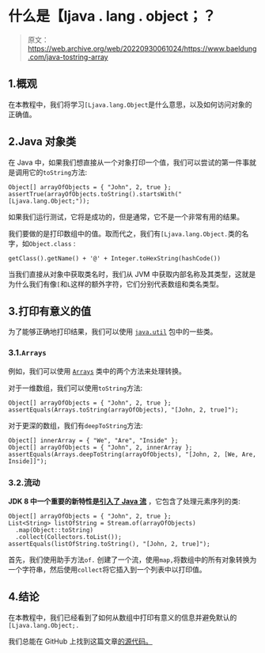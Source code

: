 # 什么是【ljava . lang . object；？

> 原文：<https://web.archive.org/web/20220930061024/https://www.baeldung.com/java-tostring-array>

## 1.概观

在本教程中，我们将学习`[Ljava.lang.Object`是什么意思，以及如何访问对象的正确值。

## 2.Java 对象类

在 Java 中，如果我们想直接从一个对象打印一个值，我们可以尝试的第一件事就是调用它的`toString`方法:

```
Object[] arrayOfObjects = { "John", 2, true };
assertTrue(arrayOfObjects.toString().startsWith("[Ljava.lang.Object;"));
```

如果我们运行测试，它将是成功的，但是通常，它不是一个非常有用的结果。

我们要做的是打印数组中的值。取而代之，我们有`[Ljava.lang.Object.`类的名字，如`Object.class` :

```
getClass().getName() + '@' + Integer.toHexString(hashCode())
```

当我们直接从对象中获取类名时，我们从 JVM 中获取内部名称及其类型，这就是为什么我们有像`[`和`L`这样的额外字符，它们分别代表数组和类名类型。

## 3.打印有意义的值

为了能够正确地打印结果，我们可以使用 [`java.util`](https://web.archive.org/web/20221208143956/https://docs.oracle.com/en/java/javase/11/docs/api/java.base/java/util/package-summary.html) 包中的一些类。

### 3.1.`Arrays`

例如，我们可以使用 [`Arrays`](/web/20221208143956/https://www.baeldung.com/java-util-arrays) 类中的两个方法来处理转换。

对于一维数组，我们可以使用`toString`方法:

```
Object[] arrayOfObjects = { "John", 2, true };
assertEquals(Arrays.toString(arrayOfObjects), "[John, 2, true]");
```

对于更深的数组，我们有`deepToString`方法:

```
Object[] innerArray = { "We", "Are", "Inside" };
Object[] arrayOfObjects = { "John", 2, innerArray };
assertEquals(Arrays.deepToString(arrayOfObjects), "[John, 2, [We, Are, Inside]]");
```

### 3.2.流动

**JDK 8 中一个重要的新特性是[引入了 Java 流](/web/20221208143956/https://www.baeldung.com/java-8-streams-introduction)** ，它包含了处理元素序列的类:

```
Object[] arrayOfObjects = { "John", 2, true };
List<String> listOfString = Stream.of(arrayOfObjects)
  .map(Object::toString)
  .collect(Collectors.toList());
assertEquals(listOfString.toString(), "[John, 2, true]");
```

首先，我们使用助手方法`of.` 创建了一个流，使用`map,`将数组中的所有对象转换为一个字符串，然后使用`collect`将它插入到一个列表中以打印值。

## 4.结论

在本教程中，我们已经看到了如何从数组中打印有意义的信息并避免默认的`[Ljava.lang.Object;.`

我们总能在 GitHub 上找到这篇文章[的源代码。](https://web.archive.org/web/20221208143956/https://github.com/eugenp/tutorials/tree/master/core-java-modules/core-java-arrays-guides)